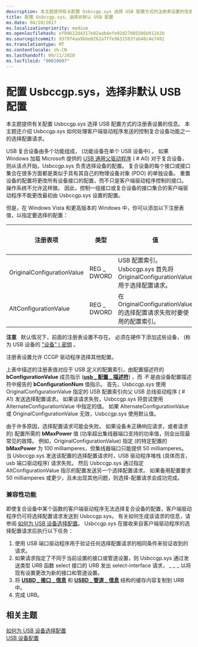 ```yaml
---
description: 本主题提供有关配置 Usbccgp.sys 选择 USB 配置方式的注册表设置的信息。
title: 配置 Usbccgp.sys，选择非默认 USB 配置
ms.date: 04/20/2017
ms.localizationpriority: medium
ms.openlocfilehash: ef09622d4317e02aab4efe92d27085506b91242b
ms.sourcegitcommit: 937974aa9bbe0262a7ffe9631593fab48c4e7492
ms.translationtype: MT
ms.contentlocale: zh-CN
ms.lasthandoff: 09/11/2020
ms.locfileid: "90010607"
---
```

# <a name="configuring-usbccgpsys-to-select-a-non-default-usb-configuration"></a>配置 Usbccgp.sys，选择非默认 USB 配置


本主题提供有关配置 Usbccgp.sys 选择 USB 配置方式的注册表设置的信息。 本主题还介绍 Usbccgp.sys 如何处理客户端驱动程序发送的控制复合设备功能之一的选择配置请求。




USB 复合设备由多个功能组成， (功能设备在单个 USB 设备中) 。 如果 Windows 加载 Microsoft 提供的 [USB 通用父驱动程序](usb-common-class-generic-parent-driver.md) ( # A0) 对于复合设备，则从该点开始，Usbccgp.sys 负责选择设备的配置。 复合设备的每个接口或接口集合在很多方面都是类似于具有其自己的物理设备对象 (PDO) 的单独设备。 重置设备的配置将更改所有设备接口的配置，而不只是客户端驱动程序控制的接口。 操作系统不允许这样做。 因此，控制一组接口或复合设备的接口集合的客户端驱动程序不能更改最初由 Usbccgp.sys 设置的配置。

但是，在 Windows Vista 和更高版本的 Windows 中，你可以添加以下注册表值，以指定要选择的配置：

| 注册表项               | 类型       | 值                                                                                                          | 默认值 |
|----------------------------|------------|----------------------------------------------------------------------------------------------------------------|---------------|
| OriginalConfigurationValue | REG \_ DWORD | USB 配置索引。 Usbccgp.sys 首先将 OriginalConfigurationValue 用于选择配置请求。 | 0             |
| AltConfigurationValue      | REG \_ DWORD | 在 OriginalConfigurationValue 的选择配置请求失败时要使用的配置索引。      | 0             |

 

**注意**   默认情况下，前面的注册表设置不存在。 必须在硬件下添加这些设备， (称为 USB 设备的 ["设备" ) 密钥](../install/opening-a-device-s-hardware-key.md) 。

 

注册表设置允许 CCGP 驱动程序选择其他配置。

上表中描述的注册表值对应于 USB 定义的配置索引，由配置描述符的 **bConfigurationValue** 成员指示 ([**usb \_ 配置 \_ 描述符**](/windows-hardware/drivers/ddi/usbspec/ns-usbspec-_usb_configuration_descriptor)) ，而 *不* 是由设备配置描述符中报告的 **bConfigurationNum** 值指示。 首先，Usbccgp.sys 使用 OriginalConfigurationValue 指定的 USB 配置索引向父 USB 总线驱动程序 ( # A1) 发送选择配置请求。 如果该请求失败，Usbccgp.sys 将尝试使用 AlternateConfigurationValue 中指定的值。 如果 AlternateConfigurationValue 或 OriginalConfigurationValue 无效，Usbccgp.sys 使用默认值。

由于许多原因，选择配置请求可能会失败。 如果设备未正确响应请求，或者请求的) 配置所需的 **bMaxPower** 值 (功率超出集线器端口支持的功率值，则会出现最常见的故障。 例如，OriginalConfigurationValue) 指定 (的特定配置的 **bMaxPower** 为 100 milliamperes，但集线器端口只能提供 50 milliamperes。 当 Usbccgp.sys 发送该配置的选择配置请求时，USB 驱动程序堆栈 (具体而言，usb 端口驱动程序) 请求失败。 然后 Usbccgp.sys 通过指定 AltConfigurationValue 指示的配置发送另一个选择配置请求。 如果备用配置要求 50 milliamperes 或更少，且未出现其他问题，则选择-配置请求会成功完成。

### <a name="compatibility-feature"></a><a href="" id="compatibility-feature"></a> 兼容性功能

即使复合设备中某个函数的客户端驱动程序无法选择复合设备的配置，客户端驱动程序仍可将选择配置请求发送到 Usbccgp.sys。 有关如何生成该请求的信息，请参阅 [如何为 USB 设备选择配置](how-to-select-a-configuration-for-a-usb-device.md)。 Usbccgp.sys 在接收来自客户端驱动程序的选择配置请求后执行以下任务：

1.  使用 USB 端口驱动程序用于验证任何选择配置请求的相同条件来验证收到的请求。
2.  如果请求指定了不同于当前设置的接口或管道设置，则 Usbccgp.sys 通过发送类型 URB 函数 select 接口的 URB 发出 select-interface 请求， \_ \_ \_ 以将现有设置更改为新的接口和管道设置。
3.  将 [**USBD \_ 接口 \_ 信息**](/windows-hardware/drivers/ddi/usb/ns-usb-_usbd_interface_information) 和 [**USBD \_ 管道 \_ 信息**](/windows-hardware/drivers/ddi/usb/ns-usb-_usbd_pipe_information) 结构的缓存内容复制到 URB 中。
4.  完成 URB。

## <a name="related-topics"></a>相关主题
[如何为 USB 设备选择配置](how-to-select-a-configuration-for-a-usb-device.md)  
[USB 设备配置](configuring-usb-devices.md)